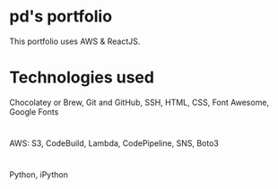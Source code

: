 # pd's portfolio

This portfolio uses AWS & ReactJS.

# Technologies used

Chocolatey or Brew,
Git and GitHub,
SSH,
HTML,
CSS,
Font Awesome,
Google Fonts

#

AWS: S3, CodeBuild, Lambda, CodePipeline, SNS, Boto3

#

Python, iPython
